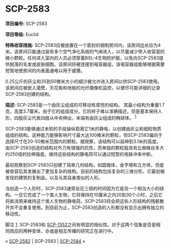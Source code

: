 # SCP-2583
                        


**项目编号:**  SCP-2583

**项目等级:**  Euclid

**特殊收容措施:**  SCP-2583应被放置在一个密封的钢制房间内，该房间边长应为4米。该房间只能通过装有多个空气净化系统的气闸进入，以尽量减少带入收容室的微小颗粒。任何进入室内的人员必须穿着BSL-4生物防护服，以免向SCP-2583提供脱落的毛发或皮肤细胞。该房间将被连接到电容器组，该电容器组能够根据需要短暂地使房间的内表面通电以用于威慑。

0.25公斤的灰尘和35到50微米大小的细沙被允许进入房间以供SCP-2583使用。该房间应被嵌入墙壁，天花板和地板的光纤摄像机监控，以便尽可能详细的记录SCP-2583创建的结构。

**描述:**  SCP-2583是一个由灰尘组成的可移动有感觉的结构。 其最小结构为重量1.7克，高度3.7厘米。由于它的组成成分，它的样子难以准确描述，但是基本保持人形，四股灰尘代表四肢从中央伸出，末端有由灰尘组成的椭球体。<sup class='footnoteref'>
 <a shape='rect' class='footnoteref' id='footnoteref-1' href='javascript:;' onclick='WIKIDOT.page.utils.scrollToReference(&apos;footnote-1&apos;)'>1</a>
</sup>

SCP-2583能够通过未知的手段操纵距离它1米的静电，以创建由灰尘和细粒物质组成的结构。这种能力能够影响尺寸最大达100微米的颗粒，但SCP-2583偏向于选择尺寸在20-50微米范围内的颗粒。据观察，该结构可以延伸到3.1米的高度。由SCP-2583创造的结构对外力有很强的抗性，而单独的颗粒股具有比蜘蛛丝多大约250倍的拉伸强度。维持这些结构的静电荷可以通过短暂的电脉冲来中断。

最初观察到SCP-2583只创建了简单几何结构，如圆锥体，金字塔和立方体，但是被收容后其发展出了更加复杂的结构。目前的结构包括复杂的三维分形，它最初被发现的建筑的复制品，以及与其自身类似的人形。

当创造一个人形时，SCP-2583通常会花三倍的时间因为它是另一个相当大小的结构。一旦它完成了一个类人生物，它将保持在10厘米之内20到30个小时，之后它将抵消用来维持这个类人生物的静电荷。SCP-2583将会把这些人形结构的残骸散开并不会重复使用。到目前为止，SCP-2583创造的人形都没有显示出拥有独立的移动性。


脚注
<a shape='rect' href='javascript:;' onclick='WIKIDOT.page.utils.scrollToReference(&apos;footnoteref-1&apos;)'>1</a>. SCP-2583和 <a shape='rect' class='newpage' href='/scp-1352'>SCP-1352</a>之间有明显的相似性。对于这两个现象是否是相同效应的两种变体，亦或是相互传播的研究正在进行中。



« [SCP-2582](/scp-2582) | SCP-2583 | [SCP-2584](/scp-2584) »





                    